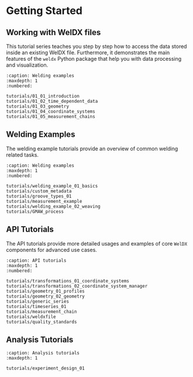 # Getting Started

## Working with WelDX files

This tutorial series teaches you step by step how to access the data
stored inside an existing WelDX file. Furthermore, it demonstrates
the main features of the `weldx` Python package that help you with
data processing and visualization.

```{toctree}
:caption: Welding examples
:maxdepth: 1
:numbered:

tutorials/01_01_introduction
tutorials/01_02_time_dependent_data
tutorials/01_03_geometry
tutorials/01_04_coordinate_systems
tutorials/01_05_measurement_chains
```

## Welding Examples

The welding example tutorials provide an overview of common welding
related tasks.

```{toctree}
:caption: Welding examples
:maxdepth: 1
:numbered:

tutorials/welding_example_01_basics
tutorials/custom_metadata
tutorials/groove_types_01
tutorials/measurement_example
tutorials/welding_example_02_weaving
tutorials/GMAW_process
```

## API Tutorials

The API tutorials provide more detailed usages and examples of core
`WelDX` components for advanced use cases.

```{toctree}
:caption: API tutorials
:maxdepth: 1
:numbered:

tutorials/transformations_01_coordinate_systems
tutorials/transformations_02_coordinate_system_manager
tutorials/geometry_01_profiles
tutorials/geometry_02_geometry
tutorials/generic_series
tutorials/timeseries_01
tutorials/measurement_chain
tutorials/weldxfile
tutorials/quality_standards
```

## Analysis Tutorials

```{toctree}
:caption: Analysis tutorials
:maxdepth: 1

tutorials/experiment_design_01
```
